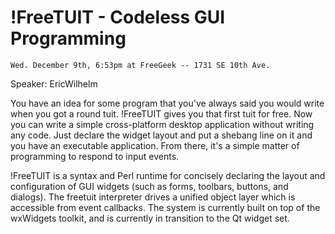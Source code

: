 # !FreeTUIT - Codeless GUI Programming

    Wed. December 9th, 6:53pm at FreeGeek -- 1731 SE 10th Ave.

Speaker: EricWilhelm

You have an idea for some program that you've always said you would write when you got a round tuit.  !FreeTUIT gives you that first tuit for free.  Now you can write a simple cross-platform desktop application without writing any code.  Just declare the widget layout and put a shebang line on it and you have an executable application.  From there, it's a simple matter of programming to respond to input events.

!FreeTUIT is a syntax and Perl runtime for concisely declaring the layout and configuration of GUI widgets (such as forms, toolbars, buttons, and dialogs).  The freetuit interpreter drives a unified object layer which is accessible from event callbacks.  The system is currently built on top of the wxWidgets toolkit, and is currently in transition to the Qt widget set.
